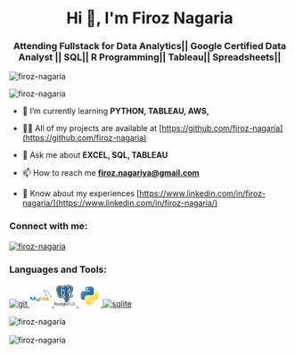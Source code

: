 <h1 align="center">Hi 👋, I'm Firoz Nagaria</h1>
<h3 align="center">Attending Fullstack for Data Analytics|| Google Certified Data Analyst || SQL|| R Programming|| Tableau|| Spreadsheets||</h3>

<p align="left"> <img src="https://komarev.com/ghpvc/?username=firoz-nagaria&label=Profile%20views&color=0e75b6&style=flat" alt="firoz-nagaria" /> </p>

<p align="left"> <img src="https://github-profile-trophy.vercel.app/?username=firoz-nagaria" alt="firoz-nagaria" /></a> </p>

- 🌱 I’m currently learning **PYTHON, TABLEAU, AWS,**

- 👨‍💻 All of my projects are available at [https://github.com/firoz-nagaria](https://github.com/firoz-nagaria)

- 💬 Ask me about **EXCEL, SQL, TABLEAU**

- 📫 How to reach me **firoz.nagariya@gmail.com**

- 📄 Know about my experiences [https://www.linkedin.com/in/firoz-nagaria/](https://www.linkedin.com/in/firoz-nagaria/)

<h3 align="left">Connect with me:</h3>
<p align="left">
<a href="https://linkedin.com/in/firoz-nagaria" target="blank"><img align="center" src="https://raw.githubusercontent.com/rahuldkjain/github-profile-readme-generator/master/src/images/icons/Social/linked-in-alt.svg" alt="firoz-nagaria" height="30" width="40" /></a>
</p>

<h3 align="left">Languages and Tools:</h3>
<p align="left"> <a href="https://git-scm.com/" target="_blank" rel="noreferrer"> <img src="https://www.vectorlogo.zone/logos/git-scm/git-scm-icon.svg" alt="git" width="40" height="40"/> </a> <a href="https://www.mysql.com/" target="_blank" rel="noreferrer"> <img src="https://raw.githubusercontent.com/devicons/devicon/master/icons/mysql/mysql-original-wordmark.svg" alt="mysql" width="40" height="40"/> </a> <a href="https://www.postgresql.org" target="_blank" rel="noreferrer"> <img src="https://raw.githubusercontent.com/devicons/devicon/master/icons/postgresql/postgresql-original-wordmark.svg" alt="postgresql" width="40" height="40"/> </a> <a href="https://www.python.org" target="_blank" rel="noreferrer"> <img src="https://raw.githubusercontent.com/devicons/devicon/master/icons/python/python-original.svg" alt="python" width="40" height="40"/> </a> <a href="https://www.sqlite.org/" target="_blank" rel="noreferrer"> <img src="https://www.vectorlogo.zone/logos/sqlite/sqlite-icon.svg" alt="sqlite" width="40" height="40"/> </a> </p>

<p><img align="center" src="https://github-readme-stats.vercel.app/api/top-langs?username=firoz-nagaria&show_icons=true&locale=en&layout=compact" alt="firoz-nagaria" /></p>

<p><img align="center" src="https://github-readme-streak-stats.herokuapp.com/?user=firoz-nagaria&" alt="firoz-nagaria" /></p>

